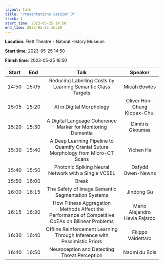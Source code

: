 ```yaml
---
layout: talk
title: "Presentations Session 3"
track: 1
start_time: 2023-05-25 14:50
end_time: 2023-05-25 16:50
---
```


**Location**: Flett Theatre - Natural History Museum

**Start time**: 2023-05-25 14:50

**Finish time**: 2023-05-25 16:50

| Start     | End       | Talk                                                                                              | Speaker                       |
|   :----:  |   :----:  |   :----:                                                                                          |   :----:                      |
| 14:50     | 15:05     | Reducing Labelling Costs by Learning Semantic Class Targets                                       | Micah Bowles                  | 
| 15:05     | 15:20     | AI in Digital Morphology                                                                          | Oliver Hon-Chung Kippax-Chui  | 
| 15:20     | 15:30     | A Digital Language Coherence Marker for Monitoring Dementia                                       | Dimitris Gkoumas              | 
| 15:30     | 15:40     | A Deep Learning Pipeline to Quantify Cranial Suture Morphology from Micro-CT Scans                | Yichen He                     | 
| 15:40     | 15:50     | Photonic Spiking Neural Network with a Single VCSEL                                               | Dafydd Owen-Newns             | 
| 15:50     | 16:00     | Break                                                                                             |                               |
| 16:00     | 16:15     | The Safety of Image Semantic Segmentation Systems                                                 | Jindong Gu                    | 
| 16:15     | 16:30     | How Fitness Aggregation Methods Affect the Performance of Competitive CoEAs on Bilinear Problems  | Mario Alejandro Hevia Fajardo | 
| 16:30     | 16:40     | Offline Reinforcement Learning Through Inference with Pessimistic Priors                          | Filippo Valdettaro            | 
| 16:40     | 16:50     | Neuroception and Detecting Threat Perception                                                      | Naomi du Bois                 | 
